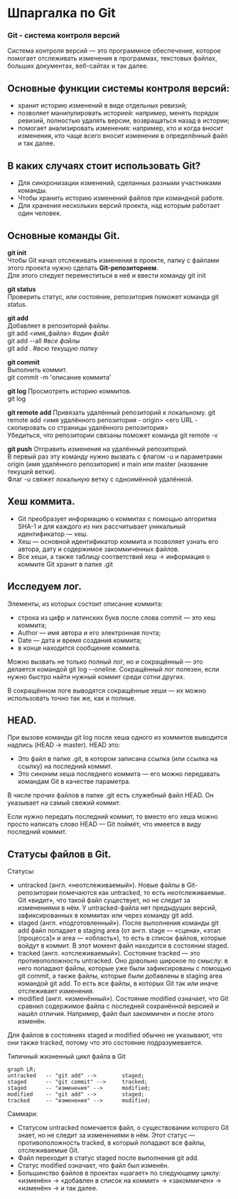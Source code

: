 # Шпаргалка по Git


### Git - система контроля версий


Система контроля версий — это программное обеспечение, которое помогает отслеживать изменения в программах, текстовых файлах, больших документах, веб-сайтах и так далее.


## Основные функции системы контроля версий:
- хранит историю изменений в виде отдельных ревизий;
- позволяет манипулировать историей: например, менять порядок ревизий, полностью удалять версии, возвращаться назад в истории;
- помогает анализировать изменения: например, кто и когда вносит изменения, кто чаще всего вносит изменения в определённый файл и так далее.


## В каких случаях стоит использовать Git?
- Для синхронизации изменений, сделанных разными участниками команды.
- Чтобы хранить историю изменений файлов при командной работе.
- Для хранения нескольких версий проекта, над которым работает один человек.


## Основные команды Git.

**git init**  
Чтобы Git начал отслеживать изменения в проекте, папку с файлами этого проекта нужно сделать **Git-репозиторием**.  
Для этого следует переместиться в неё и ввести команду git init

**git status**  
Проверить статус, или состояние, репозитория поможет команда git status.

**git add**  
Добавляет в репозиторий файлы.  
git add <имя_файла> #*один файл*  
git add --all #*все файлы*  
git add . #*всю текущую папку*

**git commit**  
Выполнить коммит.  
git commit -m 'описание коммита'

**git log**
Просмотреть историю коммитов.  
git log

**git remote add**
Привязать удалённый репозиторий к локальному.
git remote add <имя удалённого репозитория - origin> <его URL - скопировать со страницы удалённого репозитория>  
Убедиться, что репозитории связаны поможет команда git remote -v

**git push**
Отправить изменения на удалённый репозиторий.  
В первый раз эту команду нужно вызвать с флагом -u и параметрами origin (имя удалённого репозитория) и main или master (название текущей ветки).  
Флаг -u свяжет локальную ветку с одноимённой удалённой.


## Хеш коммита.
- Git преобразует информацию о коммитах с помощью алгоритма SHA-1 и для каждого из них рассчитывает уникальный идентификатор — хеш.
- Хеш — основной идентификатор коммита и позволяет узнать его автора, дату и содержимое закоммиченных файлов.
- Все хеши, а также таблицу соответствий хеш → информация о коммите Git хранит в папке .git


## Исследуем лог.

Элементы, из которых состоит описание коммита:
- строка из цифр и латинских букв после слова commit — это хеш коммита;
- Author — имя автора и его электронная почта;
- Date — дата и время создания коммита;
- в конце находится сообщение коммита.

Можно вызвать не только полный лог, но и сокращённый — это делается командой git log --oneline.
Сокращённый лог полезен, если нужно быстро найти нужный коммит среди сотни других.

В сокращённом логе выводятся сокращённые хеши — их можно использовать точно так же, как и полные.


## HEAD.

При вызове команды git log после хеша одного из коммитов выводится надпись (HEAD -> master).
HEAD это:
- Это файл в папке .git, в котором записана ссылка (или ссылка на ссылку) на последний коммит.
- Это синоним хеша последнего коммита — его можно передавать командам Git в качестве параметра.

В числе прочих файлов в папке .git есть служебный файл HEAD. Он указывает на самый свежий коммит.

Если нужно передать последний коммит, то вместо его хеша можно просто написать слово HEAD — Git поймёт, что имеется в виду последний коммит.


## Статусы файлов в Git.

Статусы:
- untracked (англ. «неотслеживаемый»). 
Новые файлы в Git-репозитории помечаются как untracked, то есть неотслеживаемые. Git «видит», что такой файл существует, но не следит за изменениями в нём. 
У untracked-файла нет предыдущих версий, зафиксированных в коммитах или через команду git add.
- staged (англ. «подготовленный»). 
После выполнения команды git add файл попадает в staging area (от англ. stage — «сцена», «этап [процесса]» и area — «область»), то есть в список файлов, которые войдут в коммит. 
В этот момент файл находится в состоянии staged.
- tracked (англ. «отслеживаемый»).
Состояние tracked — это противоположность untracked. Оно довольно широкое по смыслу: в него попадают файлы, которые уже были зафиксированы с помощью git commit, а также файлы, которые были добавлены в staging area командой git add. То есть все файлы, в которых Git так или иначе отслеживает изменения.
- modified (англ. «изменённый»).
Состояние modified означает, что Git сравнил содержимое файла с последней сохранённой версией и нашёл отличия. Например, файл был закоммичен и после этого изменён.

Для файлов в состояниях staged и modified обычно не указывают, что они также tracked, потому что это состояние подразумевается.

Типичный жизненный цикл файла в Git

```mermaid
graph LR;
untracked   -- "git add" -->        staged;
staged      -- "git commit" -->     tracked;
staged      -- "изменения" -->      modified;
modified    -- "git add" -->        staged;
tracked     -- "изменения" -->      modified;
```

Саммари:
- Статусом untracked помечается файл, о существовании которого Git знает, но не следит за изменениями в нём. Этот статус — противоположность tracked, в который попадают все файлы, отслеживаемые Git.
- Файл переходит в статус staged после выполнения git add.
- Статус modified означает, что файл был изменён.
- Большинство файлов в проектах «шагает» по следующему циклу: «изменён» → «добавлен в список на коммит» → «закоммичен» → «изменён» → и так далее.


